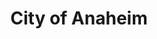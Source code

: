 ---
title: City of Anaheim
state: California
description: The data is supplied by the City of Anaheim.
logo: https://upload.wikimedia.org/wikipedia/commons/thumb/1/1c/Seal_of_Anaheim%2C_California.svg/200px-Seal_of_Anaheim%2C_California.svg.png
---